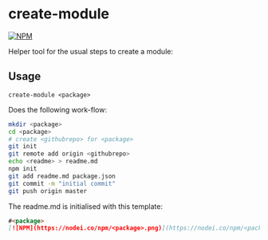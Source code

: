 # create-module
[![NPM](https://nodei.co/npm/create-module.png)](https://nodei.co/npm/create-module/)

Helper tool for the usual steps to create a module:

## Usage
```
create-module <package>
```

Does the following work-flow:
```sh
mkdir <package>
cd <package>
# create <githubrepo> for <package>
git init
git remote add origin <githubrepo>
echo <readme> > readme.md
npm init
git add readme.md package.json
git commit -m "initial commit"
git push origin master
```

The readme.md is initialised with this template:
```md
#<package>
[![NPM](https://nodei.co/npm/<package>.png)](https://nodei.co/npm/<package>/)

```
 